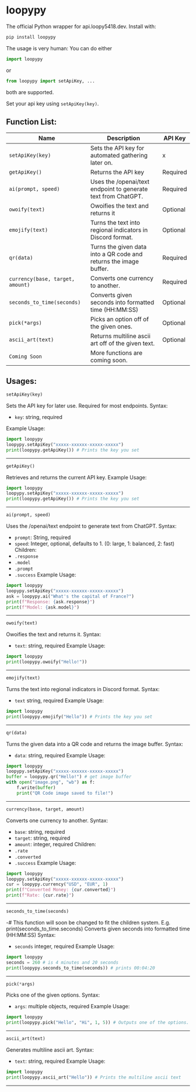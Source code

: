 # loopypy
The official Python wrapper for api.loopy5418.dev.
Install with:
```bash
pip install loopypy
```
The usage is very human:
You can do either
```python
import loopypy
```
or
```python
from loopypy import setApiKey, ...
```
both are supported.

Set your api key using `setApiKey(key)`.

Function List:
---
|Name|Description|API Key|
|----|-----------|-------|
|`setApiKey(key)`|Sets the API key for automated gathering later on.|x|
|`getApiKey()`|Returns the API key|Required|
|`ai(prompt, speed)`|Uses the /openai/text endpoint to generate text from ChatGPT.|Required|
|`owoify(text)`|Owoifies the text and returns it|Optional|
|`emojify(text)`|Turns the text into regional indicators in Discord format.|Optional|
|`qr(data)`|Turns the given data into a QR code and returns the image buffer.|Required|
|`currency(base, target, amount)`|Converts  one currency to another.|Required|
|`seconds_to_time(seconds)`|Converts given seconds into formatted time (HH\:MM:SS)|Optional|
|`pick(*args)`|Picks an option off of the given ones.|Optional|
|`ascii_art(text)`|Returns multiline ascii art off of the given text.|Optional|
|`Coming Soon`|More functions are coming soon.|

Usages:
---
```python
setApiKey(key)
```
Sets the API key for later use. Required for most endpoints.
Syntax:
- `key`: string, required

Example Usage:
```python
import loopypy
loopypy.setApiKey("xxxxx-xxxxxx-xxxxx-xxxxx")
print(loopypy.getApiKey()) # Prints the key you set
```
---
```python
getApiKey()
```
Retrieves and returns the current API key.
Example Usage:
```python
import loopypy
loopypy.setApiKey("xxxxx-xxxxxx-xxxxx-xxxxx")
print(loopypy.getApiKey()) # Prints the key you set
```
---
```python
ai(prompt, speed)
```
Uses the /openai/text endpoint to generate text from ChatGPT.
Syntax:
- `prompt`: String, required
- `speed`: Integer, optional, defaults to 1. (0: large, 1: balanced, 2: fast)
Children:
- `.response`
- `.model`
- `.prompt`
- `.success`
Example Usage:
```python
import loopypy
loopypy.setApiKey("xxxxx-xxxxxx-xxxxx-xxxxx")
ask = loopypy.ai("What's the capital of France?")
print(f"Response: {ask.response}")
print(f"Model: {ask.model}")
```
---
```python
owoify(text)
```
Owoifies the text and returns it.
Syntax:
- `text`: string, required
Example Usage:
```python
import loopypy
print(loopypy.owoify("Hello!"))
```
---
```python
emojify(text)
```
Turns the text into regional indicators in Discord format.
Syntax:
- `text` string, required
Example Usage:
```python
import loopypy
print(loopypy.emojify("Hello")) # Prints the key you set
```
---
```python
qr(data)
```
Turns the given data into a QR code and returns the image buffer.
Syntax:
- `data`: string, required
Example Usage:
```python
import loopypy
loopypy.setApiKey("xxxxx-xxxxxx-xxxxx-xxxxx")
buffer = loopypy.qr("Hello!") # get image buffer
with open("image.png", "wb") as f:
    f.write(buffer)
    print("QR Code image saved to file!")
```
---
```python
currency(base, target, amount)
```
Converts  one currency to another.
Syntax:
- `base`: string, required
- `target`: string, required
- `amount`: integer, required
Children:
- `.rate`
- `.converted`
- `.success`
Example Usage:
```python
import loopypy
loopypy.setApiKey("xxxxx-xxxxxx-xxxxx-xxxxx")
cur = loopypy.currency("USD", "EUR", 1)
print(f"Converted Money: {cur.converted}")
print(f"Rate: {cur.rate}")
```
---
```python
seconds_to_time(seconds)
```
-# This function will soon be changed to fit the children system. E.g. print(seconds_to_time.seconds)
Converts given seconds into formatted time (HH\:MM:SS)
Syntax:
- `seconds` integer, required
Example Usage:
```python
import loopypy
seconds = 260 # is 4 minutes and 20 seconds
print(loopypy.seconds_to_time(seconds)) # prints 00:04:20
```
---
```python
pick(*args)
```
Picks one of the given options.
Syntax:
- `args`: multiple objects, required
Example Usage:
```python
import loopypy
print(loopypy.pick("Hello", "Hi", 1, 5)) # Outputs one of the options.
```
---
```python
ascii_art(text)
```
Generates multiline ascii art.
Syntax:
- `text`: string, required
Example Usage:
```python
import loopypy
print(loopypy.ascii_art("Hello")) # Prints the multiline ascii text
```
---